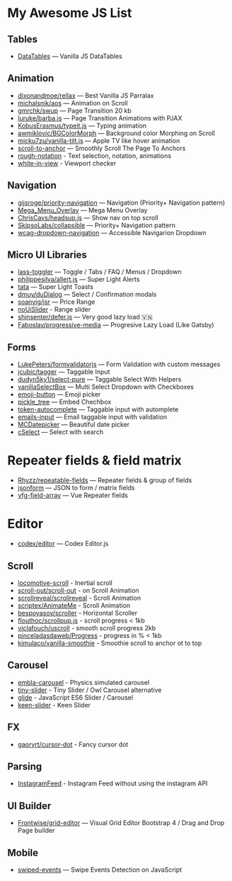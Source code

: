 # My Awesome JS List

## Tables

* [DataTables](https://github.com/fiduswriter/Simple-DataTables) — Vanilla JS DataTables

## Animation

* [dixonandmoe/rellax](https://github.com/dixonandmoe/rellax) — Best Vanilla JS Parralax
* [michalsnik/aos](https://github.com/michalsnik/aos) — Animation on Scroll
* [gmrchk/swup](https://github.com/gmrchk/swup) — Page Transition 20 kb
* [luruke/barba.js](https://github.com/luruke/barba.js) — Page Transition Animations with PJAX
* [KobusErasmus/typeit.js](https://github.com/KobusErasmus/typeit.js) — Typing animation
* [awmiklovic/BGColorMorph](https://github.com/awmiklovic/BGColorMorph/) — Background color Morphing on Scroll
* [micku7zu/vanilla-tilt.js](https://github.com/micku7zu/vanilla-tilt.js/) — Apple TV like hover animation
* [scroll-to-anchor](https://github.com/LukeCarlThompson/scroll-to-anchor/) — Smoothly Scroll The Page To Anchors
* [rough-notation](https://github.com/pshihn/rough-notation) - Text selection, notation, animations
* [white-in-view](https://github.com/kekkorider/white-in-view/) - Viewport checker

## Navigation

* [gijsroge/priority-navigation](https://github.com/gijsroge/priority-navigation) — Navigation (Priority+ Navigation pattern)
* [Mega_Menu_Overlay](https://github.com/karanikolas/Mega_Menu_Overlay) — Mega Menu Overlay
* [ChrisCavs/headsup.js](https://github.com/ChrisCavs/headsup.js) — Show nav on top scroll
* [SkipsoLabs/collapsible](https://github.com/SkipsoLabs/collapsible/) — Priority+ Navigation pattern
* [wcag-dropdown-navigation](https://www.cssscript.com/wcag-dropdown-navigation/)  — Accessible Navigarion Dropdown

## Micro UI Libraries

* [lass-toggler](https://github.com/vyvrhel/class-toggler/) — Toggle / Tabs / FAQ / Menus / Dropdown
* [philippesilva/allert.js](https://github.com/philippesilva/allert.js) — Super Light Alerts
* [tata](https://github.com/xrr2016/tata/) — Super Light Toasts
* [dmuy/duDialog](https://github.com/dmuy/duDialog) — Select / Confirmation modals
* [soanvig/jsr](https://github.com/soanvig/jsr) — Price Range
* [noUiSlider](https://github.com/leongersen/noUiSlider) - Range slider
* [shinsenter/defer.js](https://github.com/shinsenter/defer.js) — Very good lazy load 🇻🇳
* [Faboslav/progressive-media](https://github.com/Faboslav/progressive-media/) — Progresive Lazy Load (Like Gatsby)

## Forms

* [LukePeters/formvalidatorjs](https://github.com/LukePeters/formvalidatorjs/) — Form Validation with custom messages
* [jcubic/tagger](https://github.com/jcubic/tagger/) — Taggable Input
* [dudyn5ky1/select-pure](https://github.com/dudyn5ky1/select-pure) — Taggable Select With Helpers
* [vanillaSelectBox](https://github.com/PhilippeMarcMeyer/vanillaSelectBox) — Multi Select Dropdown with Checkboxes
* [emoji-button](https://github.com/joeattardi/emoji-button/) — Emoji picker
* [pickle_tree](https://github.com/freakazoid41/pickle_tree/) — Embed Chechbox
* [token-autocomplete](https://github.com/sabieber/token-autocomplete/) — Taggable input with automplete
* [emails-input](https://github.com/vloth/emails-input/) — Email taggable input with validation
* [MCDatepicker](https://github.com/mikecoj/MCDatepicker) — Beautiful date picker
* [cSelect](https://github.com/Vigorski/cSelect/) — Select with search

# Repeater fields & field matrix

* [Rhyzz/repeatable-fields](https://github.com/Rhyzz/repeatable-fields) — Repeater fields & group of fields
* [jsonform](https://github.com/jsonform/jsonform) — JSON to form / matrix fields
* [vfg-field-array](https://github.com/gwenaelp/vfg-field-array) — Vue Repeater fields

# Editor

* [codex/editor](https://github.com/codex-team/editor.js) — Codex Editor.js

## Scroll

* [locomotive-scroll](https://github.com/locomotivemtl/locomotive-scroll) - Inertial scroll
* [scroll-out/scroll-out](https://github.com/scroll-out/scroll-out) - on Scroll Animation
* [scrollreveal/scrollreveal](https://github.com/scrollreveal/scrollreveal) - Scroll Animation
* [scriptex/AnimateMe](https://github.com/scriptex/AnimateMe/) - Scroll Animation
* [bespoyasov/scroller](https://github.com/bespoyasov/scroller) - Horizontal Scroller
* [flouthoc/scrollpup.js](https://github.com/flouthoc/scrollpup.js/) - scroll progress < 1kb
* [viclafouch/uscroll](https://github.com/viclafouch/uscroll/) - smooth scroll progress 2kb
* [pinceladasdaweb/Progress](https://github.com/pinceladasdaweb/Progress/) - progress in % < 1kb
* [kimulaco/vanilla-smoothie](https://github.com/kimulaco/vanilla-smoothie) - Smoothie scroll to anchor ot to top

## Carousel

* [embla-carousel](https://github.com/davidcetinkaya/embla-carousel) - Physics simulated carousel
* [tiny-slider](https://github.com/ganlanyuan/tiny-slider) - Tiny Slider / Owl Carousel alternative
* [glide](https://github.com/glidejs/glide) - JavaScript ES6 Slider / Carousel
* [keen-slider](https://github.com/rcbyr/keen-slider) - Keen Slider

## FX

* [gaoryrt/cursor-dot](https://github.com/gaoryrt/cursor-dot/) - Fancy cursor dot

## Parsing 

* [InstagramFeed](https://github.com/jsanahuja/InstagramFeed) - Instagram Feed without using the instagram API

## UI Builder

* [Frontwise/grid-editor](https://github.com/Frontwise/grid-editor) — Visual Grid Editor Bootstrap 4 / Drag and Drop Page builder

## Mobile

* [swiped-events](https://github.com/john-doherty/swiped-events) — Swipe Events Detection on JavaScript

